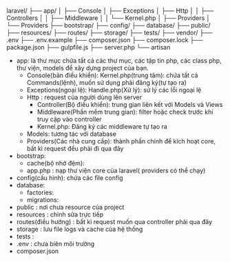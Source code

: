 laravel/
├── app/
│ ├── Console
│ ├── Exceptions
│ ├── Http
│ │ ├── Controllers
│ │ ├── Middleware
│ │ └── Kernel.php
│ ├── Providers
│ └── Providers
├── bootstrap/
├── config/
├── database/
├── public/
├── resources/
├── routes/
├── storage/
├── tests/
├── vendor/
├── .env
├── .env.example
├── composer.json
├── composer.lock
├── package.json
├── gulpfile.js
├── server.php
└── artisan

- app: là thư mục chứa tất cả các thư mục, các tập tin php, các class php, thư viện, models để xây dựng project của bạn.
  - Console(bản điều khiển):
    Kernel.php(trung tâm): chứa tất cả Commands(lệnh), muốn sử dụng phải đăng ký(tự tạo ra)
  - Exceptions(ngoại lệ):
    Handle.php(Xử lý): sử lý các lỗi ngoại lệ
  - Http : request của người dùng lên server
    - Controller(Bộ điều khiển): trung gian liên kết với Models và Views
    - Middleware(Phần mềm trung gian): filter hoặc check trước khi truy cập vào controller
    - Kernel.php: Đăng ký các middleware tự tạo ra
  - Models: tương tác với database
  - Providers(Các nhà cung cấp): thành phần chính để kích hoạt core, bất kì request đều phải đi qua đây
- bootstrap:
  - cache(bộ nhớ đệm):
  - app.php : nạp thư viện core của laravel( providers có thể chạy)
- config(cấu hình): chứa các file config
- database:
  - factories:
  - migrations:
- public : nơi chưa resource của project
- resources : chỉnh sửa trực tiếp
- routes(điều hướng) : bất kì request muốn qua controller phải qua đây
- storage : lưu file logs và cache của hệ thống
- tests :
- .env : chưa biên môi trường
- composer.json

